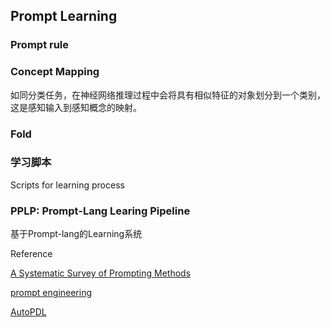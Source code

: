 ## Prompt Learning


### Prompt rule


### Concept Mapping  

如同分类任务，在神经网络推理过程中会将具有相似特征的对象划分到一个类别，这是感知输入到感知概念的映射。

### Fold


### 学习脚本 

Scripts for learning process

### PPLP: Prompt-Lang Learing Pipeline

基于Prompt-lang的Learning系统



Reference

[A Systematic Survey of Prompting Methods](https://arxiv.org/abs/2107.13586)   

[prompt engineering](https://docs.anthropic.com/en/docs/build-with-claude/prompt-engineering/overview)   

[AutoPDL](https://arxiv.org/abs/2504.04365)  
